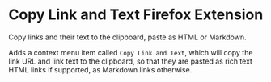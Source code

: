 # Copy Link and Text Firefox Extension

Copy links and their text to the clipboard, paste as HTML or Markdown.

Adds a context menu item called `Copy Link and Text`, which will copy the link URL and link text to the clipboard, so that they are pasted as rich text HTML links if supported, as Markdown links otherwise.
